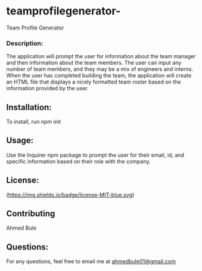 # teamprofilegenerator-

Team Profile Generator 
### Description:
The application will prompt the user for information about the team manager and then information about the team members. The user can input any number of team members, and they may be a mix of engineers and interns. When the user has completed building the team, the application will create an HTML file that displays a nicely formatted team roster based on the information provided by the user. 

## Installation:
To install, run npm init

## Usage:
Use the Inquirer npm package to prompt the user for their email, id, and specific information based on their role with the company.

## License:
(https://img.shields.io/badge/license-MIT-blue.svg)

## Contributing
Ahmed Bule

## Questions:
For any questions, feel free to email me at ahmedbule01@gmail.com